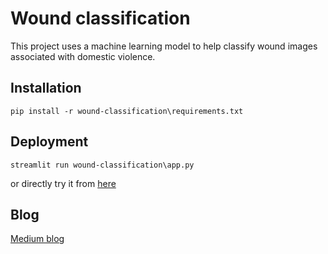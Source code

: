 # Wound classification
This project uses a machine learning model to help classify wound images associated with domestic violence.
## Installation
```
pip install -r wound-classification\requirements.txt
```

## Deployment
```
streamlit run wound-classification\app.py
```
or directly try it from [here](https://wound-classification-h6ypwussjonwuwcjsgcrrh.streamlit.app/)
## Blog
[Medium blog](https://medium.com/@jaimai2006/wound-classification-3d89dee6d402)
